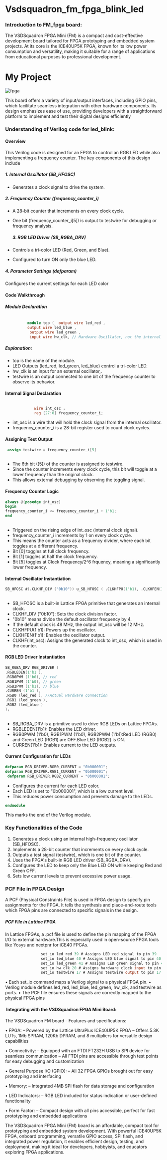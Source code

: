 # Vsdsquadron_fm_fpga_blink_led
### Introduction to FM_fpga board:
The VSDSquadron FPGA Mini (FM) is a compact and cost-effective development board tailored for FPGA prototyping and embedded system projects. At its core is the ICE40UP5K FPGA, known for its low power consumption and versatility, making it suitable for a range of applications from educational purposes to professional development. 
# My Project

![fpga](./../images/fpga_fm.png)

This board offers a variety of input/output interfaces, including GPIO pins, which facilitate seamless integration with other hardware components. Its design emphasizes ease of use, providing developers with a straightforward platform to implement and test their digital designs efficiently 


### Understanding of Verilog code for led_blink:
#### Overview
This Verilog code is designed for an FPGA to control an RGB LED while also implementing a frequency counter. The key components of this design include

##### 1. Internal Oscillator (SB_HFOSC)
   
 - Generates a clock signal to drive the system.
##### 2. Frequency Counter (frequency_counter_i)
    
 - A 28-bit counter that increments on every clock cycle.
        
 - One bit (frequency_counter_i[5]) is output to testwire for debugging or frequency analysis.

   ##### 3. RGB LED Driver (SB_RGBA_DRV)
    
  - Controls a tri-color LED (Red, Green, and Blue).
        
 - Configured to turn ON only the blue LED.
##### 4. Parameter Settings (defparam)
    
Configures the current settings for each LED color
#### Code Walkthrough
##### Module Declaration

```verilog

          module top (  output wire led_red , 
          output wire led_blue ,
           output wire led_green , 
           input wire hw_clk, // Hardware Oscillator, not the internal oscillator output wire output wire testwire );

```

##### Explanation:

- top is the name of the module.
- LED Outputs (led_red, led_green, led_blue) control a tri-color LED.
- hw_clk is an input for an external oscillator,.
- testwire is an output connected to one bit of the frequency counter to observe its behavior.

#### Internal Signal Declaration 

```verilog

             wire int_osc ; 
             reg [27:0] frequency_counter_i;
```
 - int_osc is a wire that will hold the clock signal from the internal  oscillator.
 - frequency_counter_i is a 28-bit register used to count clock cycles.
#### Assigning Test Output

```verilog
 assign testwire = frequency_counter_i[5] 
          
```
- The 6th bit ([5]) of the counter is assigned to testwire.
- Since the counter increments every clock cycle, this bit will toggle at a lower frequency than the original clock.
- This allows external debugging by observing the toggling signal.

 #### Frequency Counter Logic 
 ```verilog
always @(posedge int_osc)
 begin
 frequency_counter_i <= frequency_counter_i + 1'b1;
 end  
          
```
-  Triggered on the rising edge of int_osc (internal clock signal).
- frequency_counter_i increments by 1 on every clock cycle.
- This means the counter acts as a frequency divider, where each bit toggles at a different frequency.
- Bit [0] toggles at full clock frequency.
- Bit [1] toggles at half the clock frequency.
- Bit [5] toggles at Clock Frequency/2^6 frquency, meaning a significantly lower frequency.
#### Internal Oscillator Instantiation 
 ```verilog
SB_HFOSC #(.CLKHF_DIV ("0b10")) u_SB_HFOSC ( .CLKHFPU(1'b1), .CLKHFEN(1'b1), .CLKHF(int_osc)); 
          
```
- SB_HFOSC is a built-in Lattice FPGA primitive that generates an internal    clock.
- CLKHF_DIV ("0b10"): Sets the clock division factor.
- "0b10" means divide the default oscillator frequency by 4.
- If the default clock is 48 MHz, the output int_osc will be 12 MHz.
- CLKHFPU(1'b1): Powers up the oscillator.
- CLKHFEN(1'b1): Enables the oscillator output.
- CLKHF(int_osc): Assigns the generated clock to int_osc, which is used in the counter.
  
 #### RGB LED Driver Instantiation 
  ```verilog
SB_RGBA_DRV RGB_DRIVER (
 .RGBLEDEN(1'b1 ), 
.RGB0PWM (1'b0), // red 
.RGB1PWM (1'b0), // green 
.RGB2PWM (1'b1), // blue
 .CURREN (1'b1 ), 
.RGB0 (led_red ), //Actual Hardware connection 
.RGB1 (led_green ), 
.RGB2 (led_blue ) 
); 
          
```
- SB_RGBA_DRV is a primitive used to drive RGB LEDs on Lattice FPGAs.
- RGBLEDEN(1'b1): Enables the LED driver.
- RGB0PWM (1'b0), RGB1PWM (1'b0), RGB2PWM (1'b1):Red LED (RGB0) and Green LED (RGB1) are OFF.Blue LED (RGB2) is ON.
- CURREN(1'b1): Enables current to the LED outputs.
#### Current Configuration for LEDs 
```verilog
defparam RGB_DRIVER.RGB0_CURRENT = "0b000001"; 
defparam RGB_DRIVER.RGB1_CURRENT = "0b000001";
 defparam RGB_DRIVER.RGB2_CURRENT = "0b000001";
```
-  Configures the current for each LED color.
-  Each LED is set to "0b000001", which is a low current level.
-  This reduces power consumption and prevents damage to the LEDs.

```verilog
endmodule
```
This marks the end of the Verilog module. 
### Key Functionalities of the Code
1. Generates a clock using an internal high-frequency oscillator (SB_HFOSC).
2. Implements a 28-bit counter that increments on every clock cycle.
3. Outputs a test signal (testwire), which is one bit of the counter.
4. Uses the FPGA's built-in RGB LED driver (SB_RGBA_DRV).
5. Configures the LED to keep only the Blue LED ON while keeping Red and Green OFF.
6. Sets low current levels to prevent excessive power usage.

### PCF File in FPGA Design
A PCF (Physical Constraints File) is used in FPGA design to specify pin assignments for the FPGA. It tells the synthesis and place-and-route tools which FPGA pins are connected to specific signals in the design.

##### PCF File in Lattice FPGA
In Lattice FPGAs, a .pcf file is used to define the pin mapping of the FPGA I/O to external hardware.This is especially used in open-source FPGA tools like Yosys and nextpnr for iCE40 FPGAs.
```verilog
                set_io led_red 39 # Assigns LED red signal to pin 39 
                set_io led_blue 40 # Assigns LED blue signal to pin 40 
                set_io led_green 41 # Assigns LED green signal to pin 41 
                set_io hw_clk 20 # Assigns hardware clock input to pin 20 
                set_io testwire 17 # Assigns testwire output to pin 17
```


• Each set_io command maps a Verilog signal to a physical FPGA pin. 
• Verilog module defines led_red, led_blue, led_green, hw_clk, and testwire as ports.
• The PCF file ensures these signals are correctly mapped to the physical FPGA pins

####  Integrating with the VSDSquadron FPGA Mini Board:
The VSDSquadron FM board - Features and specifications: 

•  FPGA: – Powered by the Lattice UltraPlus ICE40UP5K FPGA – Offers 5.3K LUTs, 1Mb SPRAM, 120Kb DPRAM, and 8 multipliers for versatile design capabilities 

•  Connectivity: – Equipped with an FTDI FT232H USB to SPI device for seamless communication – All FTDI pins are accessible through test points for easy debugging and customization

•   General Purpose I/O (GPIO): – All 32 FPGA GPIOs brought out for easy prototyping and interfacing

•   Memory: – Integrated 4MB SPI flash for data storage and configuration

•   LED Indicators: – RGB LED included for status indication or user-defined functionality

•   Form Factor: – Compact design with all pins accessible, perfect for fast prototyping and embedded applications


The VSDSquadron FPGA Mini (FM) board is an affordable, compact tool for prototyping and embedded system development. With powerful ICE40UP5K FPGA, onboard programming, versatile GPIO access, SPI flash, and integrated power regulation, it enables efficient design, testing, and deployment, making it ideal for developers, hobbyists, and educators exploring FPGA applications.






 

